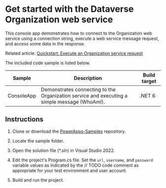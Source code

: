 # Get started with the Dataverse Organization web service

This console app demonstrates how to connect to the Organization web service using a connection string, execute a web service message request, and access some data in the response.

Related article: [Quickstart: Execute an Organization service request](https://docs.microsoft.com/power-apps/developer/data-platform/org-service/quick-start-org-service-console-app)

The included code sample is listed below.

|Sample|Description|Build target|
|---|---|---|
|ConsoleApp|Demonstrates connecting to the Organization service and executing a simple message (WhoAmI).|.NET 6|

## Instructions

1. Clone or download the [PowerApps-Samples](https://github.com/microsoft/PowerApps-Samples) repository.

1. Locate the sample folder.

1. Open the solution file (*.sln) in Visual Studio 2022.

1. Edit the project's Program.cs file. Set the `url`, `username`, and `password` variable values as indicated by the // TODO code comment as appropriate for your test environment and user account.

1. Build and run the project.
